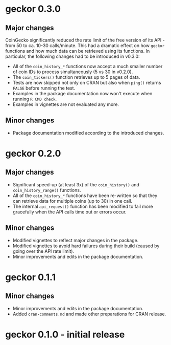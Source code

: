# geckor 0.3.0

## Major changes

CoinGecko significantly reduced the rate limit of the free version of its API - from 50 to ca. 10-30 calls/minute. This had a dramatic effect on how `geckor` functions and how much data can be retrieved using its functions. In particular, the following changes had to be introduced in v0.3.0: 

* All of the `coin_history_*` functions now accept a much smaller number of coin IDs to process simultaneously (5 vs 30 in v0.2.0).
* The `coin_tickers()` function retrieves up to 5 pages of data.
* Tests are now skipped not only on CRAN but also when `ping()` returns `FALSE` before running the test.
* Examples in the package documentation now won't execute when running `R CMD check`.
* Examples in vignettes are not evaluated any more.

## Minor changes

* Package documentation modified according to the introduced changes. 


# geckor 0.2.0

## Major changes

* Significant speed-up (at least 3x) of the `coin_history()` and `coin_history_range()` functions.
* All of the `coin_history_*` functions have been re-written so that they can retrieve data for multiple coins (up to 30) in one call.
* The internal `api_request()` function has been modified to fail more gracefully when the API calls time out or errors occur.

## Minor changes

* Modified vignettes to reflect major changes in the package.
* Modified vignettes to avoid hard failures during their build (caused by going over the API rate limit).
* Minor improvements and edits in the package documentation.


# geckor 0.1.1

## Minor changes

* Minor improvements and edits in the package documentation.
* Added `cran-comments.md` and made other preparations for CRAN release.


# geckor 0.1.0 - initial release
